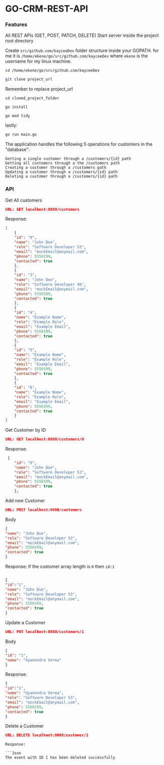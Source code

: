 # GO-CRM-REST-API

### Features

All REST APIs (GET, POST, PATCH, DELETE)
Start server inside the project root directory

Create `src/github.com/kayceeDev` folder structure inside your GOPATH. for me it is `/home/ekene/go/src/github.com/kayceeDev`
 where `ekene` is the username for my linux machine.


```
cd /home/ekene/go/src/github.com/kayceeDev
```
```bash
git clone project_url
```
Remember to replace project_url

```
cd cloned_project_folder
```
```
go install
```
```
go mod tidy
```
lastly:

```bash
go run main.go
```

The application handles the following 5 operations for customers in the "database":
> 
    Getting a single customer through a /customers/{id} path
    Getting all customers through a the /customers path
    Creating a customer through a /customers path
    Updating a customer through a /customers/{id} path
    Deleting a customer through a /customers/{id} path

### API

Get All customers

```Json
URL: GET localhost:8080/customers
```

Response:

```Json
[
    {
    "id": "0",
    "name": "John Doe",
    "role": "Software Developer 53",
    "email": "mockEmail@anymail.com",
    "phone": 5550199,
    "contacted": true
    },
    {
    "id": "3",
    "name": "John Doe",
    "role": "Software Developer 46",
    "email": "mockEmail@anymail.com",
    "phone": 5550199,
    "contacted": true
    },
    {
    "id": "4",
    "name": "Example Name",
    "role": "Example Role",
    "email": "Example Email",
    "phone": 5550199,
    "contacted": true
    },
    {
    "id": "5",
    "name": "Example Name",
    "role": "Example Role",
    "email": "Example Email",
    "phone": 5550199,
    "contacted": true
    },
    {
    "id": "6",
    "name": "Example Name",
    "role": "Example Role",
    "email": "Example Email",
    "phone": 5550199,
    "contacted": true
    }
]
```

Get Customer by ID
```Json
URL: GET localhost:8080/customers/0
```

Response:
```Json
 {
    "id": "0",
    "name": "John Doe",
    "role": "Software Developer 53",
    "email": "mockEmail@anymail.com",
    "phone": 5550199,
    "contacted": true
    },
```

Add new Customer
```Json
URL: POST localhost:8080/customers
```

Body
```Json
{
"name": "John Doe",
"role": "Software Developer 53",
"email": "mockEmail@anymail.com",
"phone": 5550199,
"contacted": true
}
```
Response:
If the customer array length is `0` then `id:1`
```Json

{
"id":"1",
"name": "John Doe",
"role": "Software Developer 53",
"email": "mockEmail@anymail.com",
"phone": 5550199,
"contacted": true
}
```
Update a Customer
```Json
URL: PUT localhost:8080/customers/1
```
Body
```Json
{
"id": "1",
"name": "Gyanendra Verma"
}
```
Response:
```Json
{
"id":"1",
"name": "Gyanendra Verma",
"role": "Software Developer 53",
"email": "mockEmail@anymail.com",
"phone": 5550199,
"contacted": true
}
```
Delete a Customer
```Json
URL: DELETE localhost:8080/customer/1
```

```
Response:

```Json
The event with ID 1 has been deleted successfully
```

